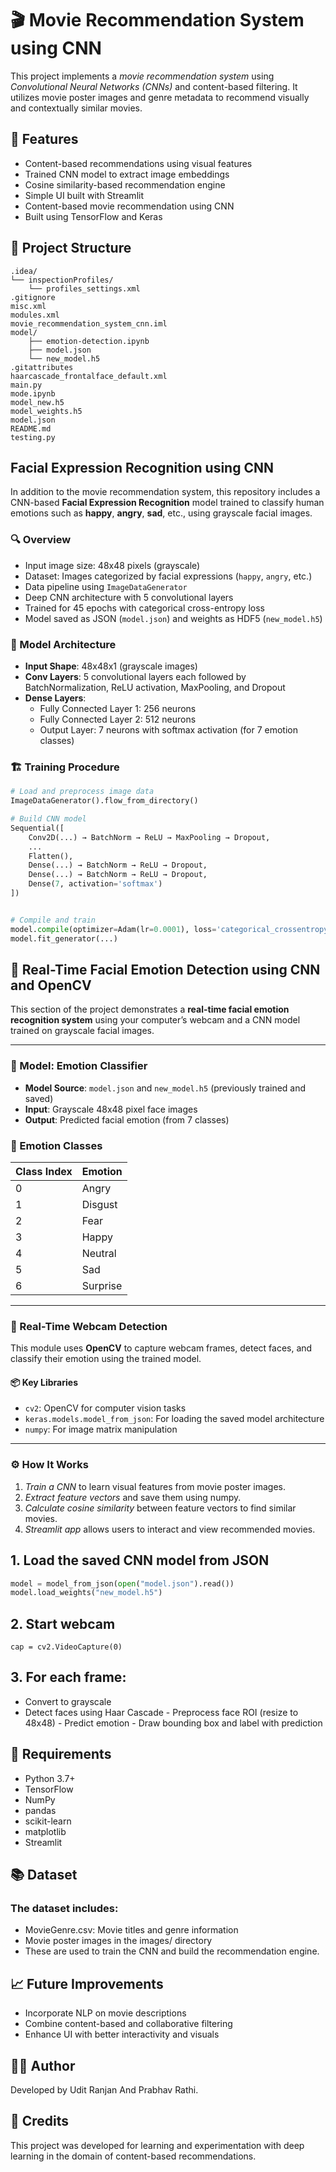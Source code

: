 # 🎬 Movie Recommendation System using CNN

This project implements a *movie recommendation system* using *Convolutional Neural Networks (CNNs)* and content-based filtering. It utilizes movie poster images and genre metadata to recommend visually and contextually similar movies.

## 🧠 Features

- Content-based recommendations using visual features
- Trained CNN model to extract image embeddings
- Cosine similarity-based recommendation engine
- Simple UI built with Streamlit
- Content-based movie recommendation using CNN
- Built using TensorFlow and Keras

## 📁 Project Structure

```
.idea/
└── inspectionProfiles/
    └── profiles_settings.xml
.gitignore
misc.xml
modules.xml
movie_recommendation_system_cnn.iml
model/
    ├── emotion-detection.ipynb
    ├── model.json
    └── new_model.h5
.gitattributes
haarcascade_frontalface_default.xml
main.py
mode.ipynb
model_new.h5
model_weights.h5
model.json
README.md
testing.py
```

## Facial Expression Recognition using CNN

In addition to the movie recommendation system, this repository includes a CNN-based **Facial Expression Recognition** model trained to classify human emotions such as **happy**, **angry**, **sad**, etc., using grayscale facial images.

### 🔍 Overview

- Input image size: 48x48 pixels (grayscale)
- Dataset: Images categorized by facial expressions (`happy`, `angry`, etc.)
- Data pipeline using `ImageDataGenerator`
- Deep CNN architecture with 5 convolutional layers
- Trained for 45 epochs with categorical cross-entropy loss
- Model saved as JSON (`model.json`) and weights as HDF5 (`new_model.h5`)

### 🧠 Model Architecture

- **Input Shape**: 48x48x1 (grayscale images)
- **Conv Layers**: 5 convolutional layers each followed by BatchNormalization, ReLU activation, MaxPooling, and Dropout
- **Dense Layers**:
  - Fully Connected Layer 1: 256 neurons
  - Fully Connected Layer 2: 512 neurons
  - Output Layer: 7 neurons with softmax activation (for 7 emotion classes)

### 🏗️ Training Procedure

```python
# Load and preprocess image data
ImageDataGenerator().flow_from_directory()

# Build CNN model
Sequential([
    Conv2D(...) → BatchNorm → ReLU → MaxPooling → Dropout,
    ...
    Flatten(),
    Dense(...) → BatchNorm → ReLU → Dropout,
    Dense(...) → BatchNorm → ReLU → Dropout,
    Dense(7, activation='softmax')
])


# Compile and train
model.compile(optimizer=Adam(lr=0.0001), loss='categorical_crossentropy', metrics=['accuracy'])
model.fit_generator(...)
```
## 🎥 Real-Time Facial Emotion Detection using CNN and OpenCV

This section of the project demonstrates a **real-time facial emotion recognition system** using your computer’s webcam and a CNN model trained on grayscale facial images.

---

### 🧠 Model: Emotion Classifier

- **Model Source**: `model.json` and `new_model.h5` (previously trained and saved)
- **Input**: Grayscale 48x48 pixel face images
- **Output**: Predicted facial emotion (from 7 classes)

### 🔢 Emotion Classes
| Class Index | Emotion   |
|-------------|-----------|
| 0           | Angry     |
| 1           | Disgust   |
| 2           | Fear      |
| 3           | Happy     |
| 4           | Neutral   |
| 5           | Sad       |
| 6           | Surprise  |
---

### 📸 Real-Time Webcam Detection

This module uses **OpenCV** to capture webcam frames, detect faces, and classify their emotion using the trained model.

#### 📦 Key Libraries
- `cv2`: OpenCV for computer vision tasks
- `keras.models.model_from_json`: For loading the saved model architecture
- `numpy`: For image matrix manipulation

---

### ⚙️ How It Works
1. *Train a CNN* to learn visual features from movie poster images.
2. *Extract feature vectors* and save them using numpy.
3. *Calculate cosine similarity* between feature vectors to find similar movies.
4. *Streamlit app* allows users to interact and view recommended movies.

## 1. Load the saved CNN model from JSON
```python
model = model_from_json(open("model.json").read())
model.load_weights("new_model.h5")
```

## 2. Start webcam
```
cap = cv2.VideoCapture(0)
```
## 3. For each frame:
   - Convert to grayscale
   - Detect faces using Haar Cascade
    - Preprocess face ROI (resize to 48x48)
    - Predict emotion
    - Draw bounding box and label with prediction

## 🧪 Requirements
- Python 3.7+
- TensorFlow
- NumPy
- pandas
- scikit-learn
- matplotlib
- Streamlit

## 📚 Dataset
### The dataset includes:
- MovieGenre.csv: Movie titles and genre information
- Movie poster images in the images/ directory
- These are used to train the CNN and build the recommendation engine.

## 📈 Future Improvements
- Incorporate NLP on movie descriptions
- Combine content-based and collaborative filtering
- Enhance UI with better interactivity and visuals

## 👨‍💻 Author
Developed by Udit Ranjan And Prabhav Rathi.

## 🙌 Credits
This project was developed for learning and experimentation with deep learning in the domain of content-based recommendations.
